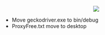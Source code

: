 <p align="center"><img src="https://i.ytimg.com/vi/QcC9v9ANTWU/maxresdefault.jpg"></p>

* Move geckodriver.exe to bin/debug 
* ProxyFree.txt move to desktop
  
